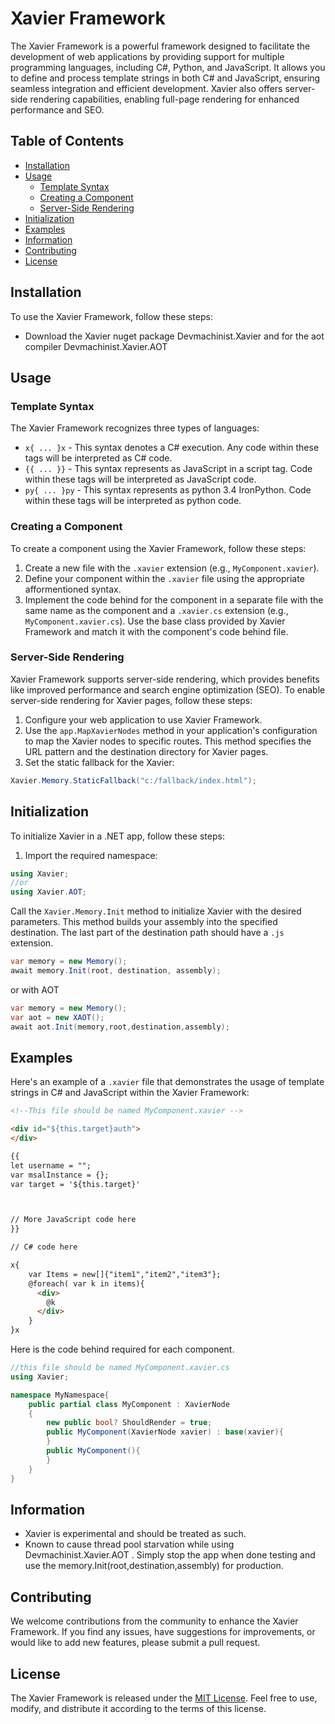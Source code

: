 # Xavier Framework

The Xavier Framework is a powerful framework designed to facilitate the development of web applications by providing support for multiple programming languages, including C#, Python, and JavaScript. It allows you to define and process template strings in both C# and JavaScript, ensuring seamless integration and efficient development. Xavier also offers server-side rendering capabilities, enabling full-page rendering for enhanced performance and SEO.

## Table of Contents

- [Installation](#installation)
- [Usage](#usage)
  - [Template Syntax](#template-syntax)
  - [Creating a Component](#creating-a-component)
  - [Server-Side Rendering](#server-side-rendering)
- [Initialization](#initialization)
- [Examples](#examples)
- [Information](#information)
- [Contributing](#contributing)
- [License](#license)

## Installation

To use the Xavier Framework, follow these steps:

- Download the Xavier nuget package Devmachinist.Xavier and for the aot compiler Devmachinist.Xavier.AOT

## Usage

### Template Syntax

The Xavier Framework recognizes three types of languages:

- `x{ ... }x` - This syntax denotes a C# execution. Any code within these tags will be interpreted as C# code.
- `{{ ... }}` - This syntax represents as JavaScript in a script tag. Code within these tags will be interpreted as JavaScript code.
- `py{ ... }py` - This syntax represents as python 3.4 IronPython. Code within these tags will be interpreted as python code.

### Creating a Component

To create a component using the Xavier Framework, follow these steps:

1. Create a new file with the `.xavier` extension (e.g., `MyComponent.xavier`).
2. Define your component within the `.xavier` file using the appropriate afformentioned syntax.
3. Implement the code behind for the component in a separate file with the same name as the component and a `.xavier.cs` extension (e.g., `MyComponent.xavier.cs`). Use the base class provided by Xavier Framework and match it with the component's code behind file.

### Server-Side Rendering

Xavier Framework supports server-side rendering, which provides benefits like improved performance and search engine optimization (SEO). To enable server-side rendering for Xavier pages, follow these steps:

1. Configure your web application to use Xavier Framework.
2. Use the `app.MapXavierNodes` method in your application's configuration to map the Xavier nodes to specific routes. This method specifies the URL pattern and the destination directory for Xavier pages.
3. Set the static fallback for the Xavier:

```csharp
Xavier.Memory.StaticFallback("c:/fallback/index.html");
```

## Initialization

To initialize Xavier in a .NET app, follow these steps:

1. Import the required namespace:

```csharp
using Xavier;
//or
using Xavier.AOT;
```

 Call the `Xavier.Memory.Init` method to initialize Xavier with the desired parameters. This method builds your assembly into the specified destination. The last part of the destination path should have a `.js` extension.

```csharp
var memory = new Memory();
await memory.Init(root, destination, assembly);
```

or with AOT

```csharp
var memory = new Memory();
var aot = new XAOT();
await aot.Init(memory,root,destination,assembly);
```

## Examples

Here's an example of a `.xavier` file that demonstrates the usage of template strings in C# and JavaScript within the Xavier Framework:

```html
<!--This file should be named MyComponent.xavier -->

<div id="${this.target}auth">
</div>

{{
let username = "";
var msalInstance = {};
var target = '${this.target}'



// More JavaScript code here
}}

// C# code here

x{
    var Items = new[]{"item1","item2","item3"};
    @foreach( var k in items){
      <div>
        @k
      </div>
    }
}x
```

Here is the code behind required for each component.

```csharp
//this file should be named MyComponent.xavier.cs
using Xavier;

namespace MyNamespace{
    public partial class MyComponent : XavierNode
    {
        new public bool? ShouldRender = true;
        public MyComponent(XavierNode xavier) : base(xavier){
        }
        public MyComponent(){
        }
    }
}
```

## Information

- Xavier is experimental and should be treated as such.
- Known to cause thread pool starvation while using Devmachinist.Xavier.AOT . Simply stop the app when done testing and use the memory.Init(root,destination,assembly) for production.

## Contributing

We welcome contributions from the community to enhance the Xavier Framework. If you find any issues, have suggestions for improvements, or would like to add new features, please submit a pull request.

## License

The Xavier Framework is released under the [MIT License](https://opensource.org/licenses/MIT). Feel free to use, modify, and distribute it according to the terms of this license.
